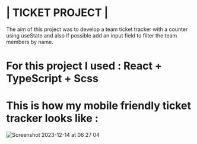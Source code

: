# | TICKET PROJECT |

The aim of this project was to develop a team ticket tracker with a counter using useState and also if possible add an input field to filter the team members by name.

# For this project I used : React + TypeScript + Scss


# This is how my mobile friendly ticket tracker looks like :


![Screenshot 2023-12-14 at 06 27 04](https://github.com/AISimonetta/ticket-tracker/assets/122782260/23e1578e-459e-426b-b33b-0eaba9ef601d)
